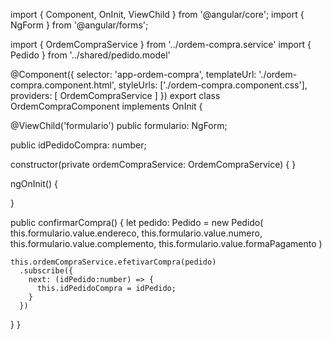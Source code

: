 import { Component, OnInit, ViewChild } from '@angular/core';
import { NgForm } from '@angular/forms';

import { OrdemCompraService } from '../ordem-compra.service'
import { Pedido } from '../shared/pedido.model'

@Component({
  selector: 'app-ordem-compra',
  templateUrl: './ordem-compra.component.html',
  styleUrls: ['./ordem-compra.component.css'],
  providers: [ OrdemCompraService ]
})
export class OrdemCompraComponent implements OnInit {

  @ViewChild('formulario') public formulario: NgForm;

  public idPedidoCompra: number;

  constructor(private ordemCompraService: OrdemCompraService) { }

  ngOnInit() {

  }

  public confirmarCompra() {
    let pedido: Pedido = new Pedido(
      this.formulario.value.endereco,
      this.formulario.value.numero,
      this.formulario.value.complemento,
      this.formulario.value.formaPagamento
      )

    this.ordemCompraService.efetivarCompra(pedido)
      .subscribe({
        next: (idPedido:number) => {
          this.idPedidoCompra = idPedido;
        }
      })
  }
}
